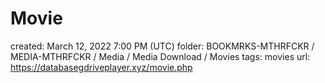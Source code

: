 # Movie

created: March 12, 2022 7:00 PM (UTC)
folder: BOOKMRKS-MTHRFCKR / MEDIA-MTHRFCKR / Media / Media Download / Movies
tags: movies
url: https://databasegdriveplayer.xyz/movie.php
